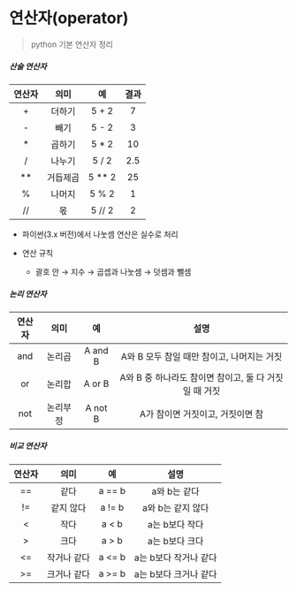 # 연산자(operator)

> python 기본 연산자 정리



##### 산술 연산자

| 연산자 |   의미   |   예   | 결과 |
| :----: | :------: | :----: | :--: |
|   +    |  더하기  | 5 + 2  |  7   |
|   -    |   빼기   | 5 - 2  |  3   |
|   *    |  곱하기  | 5 * 2  |  10  |
|   /    |  나누기  | 5 / 2  | 2.5  |
|   **   | 거듭제곱 | 5 ** 2 |  25  |
|   %    |  나머지  | 5 % 2  |  1   |
|   //   |    몫    | 5 // 2 |  2   |

- 파이썬(3.x 버전)에서 나눗셈 연산은 실수로 처리

- 연산 규칙
  - 괄호 안 → 지수 → 곱셉과 나눗셈 → 덧셈과 뺄셈



##### 논리 연산자

| 연산자 |   의미   |    예    |                         설명                          |
| :----: | :------: | :------: | :---------------------------------------------------: |
|  and   |  논리곱  | A and B  |      A와 B 모두 참일 때만 참이고, 나머지는 거짓       |
|   or   |  논리합  |  A or B  | A와 B 중 하나라도 참이면 참이고, 둘 다 거짓일 때 거짓 |
|  not   | 논리부정 | A not  B |           A가 참이면 거짓이고, 거짓이면 참            |



##### 비교 연산자

| 연산자 |    의미     |   예   |         설명          |
| :----: | :---------: | :----: | :-------------------: |
|   ==   |    같다     | a == b |     a와 b는 같다      |
|   !=   |  같지 않다  | a != b |   a와 b는 같지 않다   |
|   <    |    작다     | a < b  |    a는 b보다 작다     |
|   >    |    크다     | a > b  |    a는 b보다 크다     |
|   <=   | 작거나 같다 | a <= b | a는 b보다 작거나 같다 |
|   >=   | 크거나 같다 | a >= b | a는 b보다 크거나 같다 |

